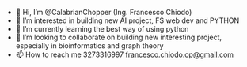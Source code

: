 - 👋 Hi, I’m @CalabrianChopper (Ing. Francesco Chiodo)
- 👀 I’m interested in building new AI project, FS web dev and PYTHON
- 🌱 I’m currently learning the best way of using python
- 💞️ I’m looking to collaborate on building new interesting project, especially in bioinformatics and graph theory
- 📫 How to reach me 3273316997 francesco.chiodo.op@gmail.com

<!---
CalabianChopper/CalabianChopper is a ✨ special ✨ repository because its `README.md` (this file) appears on your GitHub profile.
You can click the Preview link to take a look at your changes.
--->
